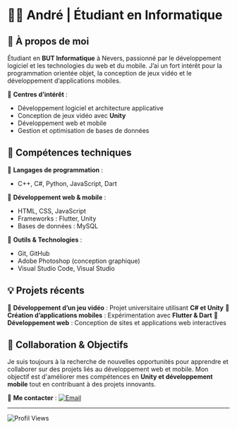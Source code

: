 # 👨‍💻 André | Étudiant en Informatique

## 📌 À propos de moi

Étudiant en **BUT Informatique** à Nevers, passionné par le développement logiciel et les technologies du web et du mobile. J’ai un fort intérêt pour la programmation orientée objet, la conception de jeux vidéo et le développement d’applications mobiles.

🔹 **Centres d’intérêt** :
- Développement logiciel et architecture applicative
- Conception de jeux vidéo avec **Unity**
- Développement web et mobile
- Gestion et optimisation de bases de données

## 🚀 Compétences techniques

🔹 **Langages de programmation** :
- C++, C#, Python, JavaScript, Dart

🔹 **Développement web & mobile** :
- HTML, CSS, JavaScript
- Frameworks : Flutter, Unity
- Bases de données : MySQL

🔹 **Outils & Technologies** :
- Git, GitHub
- Adobe Photoshop (conception graphique)
- Visual Studio Code, Visual Studio

## 💡 Projets récents

🔹 **Développement d’un jeu vidéo** : Projet universitaire utilisant **C# et Unity**
🔹 **Création d’applications mobiles** : Expérimentation avec **Flutter & Dart**
🔹 **Développement web** : Conception de sites et applications web interactives

## 🤝 Collaboration & Objectifs

Je suis toujours à la recherche de nouvelles opportunités pour apprendre et collaborer sur des projets liés au développement web et mobile. Mon objectif est d'améliorer mes compétences en **Unity et développement mobile** tout en contribuant à des projets innovants.

📩 **Me contacter** :
[![Email](https://img.shields.io/badge/Email-D14836?logo=gmail&logoColor=white)](mailto:andretincopumacahua@gmail.com)

---

![Profil Views](https://visitcount.itsvg.in/api?id=A-thepuma&icon=10&color=13)
